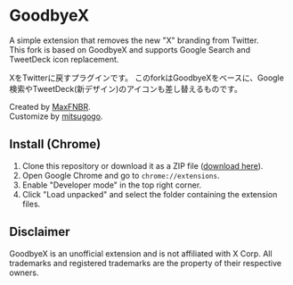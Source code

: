 # GoodbyeX
A simple extension that removes the new "X" branding from Twitter.  
This fork is based on GoodbyeX and supports Google Search and TweetDeck icon replacement.

XをTwitterに戻すプラグインです。
このforkはGoodbyeXをベースに、Google検索やTweetDeck(新デザイン)のアイコンも差し替えるものです。

Created by [MaxFNBR](https://twitter.com/MaxFNBR).  
Customize by [mitsugogo](https://twitter.com/mitsugogo).

## Install (Chrome)

1. Clone this repository or download it as a ZIP file ([download here](https://github.com/mitsugogo/GoodbyeX/archive/refs/heads/main.zip)).
2. Open Google Chrome and go to `chrome://extensions`.
3. Enable "Developer mode" in the top right corner.
4. Click "Load unpacked" and select the folder containing the extension files.

## Disclaimer
GoodbyeX is an unofficial extension and is not affiliated with X Corp. All trademarks and registered trademarks are the property of their respective owners.
